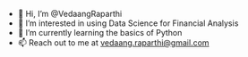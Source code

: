 - 👋 Hi, I’m @VedaangRaparthi
- 👀 I’m interested in using Data Science for Financial Analysis
- 🌱 I’m currently learning the basics of Python
- 📫 Reach out to me at vedaang.raparthi@gmail.com

<!---
VedaangRaparthi/VedaangRaparthi is a ✨ special ✨ repository because its `README.md` (this file) appears on your GitHub profile.
You can click the Preview link to take a look at your changes.
--->
